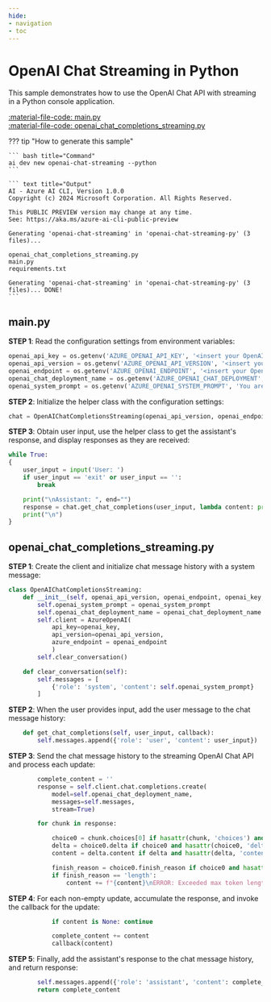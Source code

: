 ```yaml
---
hide:
- navigation
- toc
---
```

# OpenAI Chat Streaming in Python

This sample demonstrates how to use the OpenAI Chat API with streaming in a Python console application.

[:material-file-code: main.py](https://github.dev/robch/book-of-ai/blob/main/docs/samples/openai-chat-streaming-py/main.py)  
[:material-file-code: openai_chat_completions_streaming.py](https://github.dev/robch/book-of-ai/blob/main/docs/samples/openai-chat-streaming-py/openai_chat_completions_streaming.py)  

??? tip "How to generate this sample"

    ``` bash title="Command"
    ai dev new openai-chat-streaming --python
    ```

    ``` text title="Output"
    AI - Azure AI CLI, Version 1.0.0
    Copyright (c) 2024 Microsoft Corporation. All Rights Reserved.

    This PUBLIC PREVIEW version may change at any time.
    See: https://aka.ms/azure-ai-cli-public-preview

    Generating 'openai-chat-streaming' in 'openai-chat-streaming-py' (3 files)...

    openai_chat_completions_streaming.py
    main.py
    requirements.txt

    Generating 'openai-chat-streaming' in 'openai-chat-streaming-py' (3 files)... DONE!
    ```


## main.py

**STEP 1**: Read the configuration settings from environment variables:

``` python title="main.py"
openai_api_key = os.getenv('AZURE_OPENAI_API_KEY', '<insert your OpenAI API key here>')
openai_api_version = os.getenv('AZURE_OPENAI_API_VERSION', '<insert your Azure OpenAI API version here>')
openai_endpoint = os.getenv('AZURE_OPENAI_ENDPOINT', '<insert your OpenAI endpoint here>')
openai_chat_deployment_name = os.getenv('AZURE_OPENAI_CHAT_DEPLOYMENT', '<insert your OpenAI chat deployment name here>')
openai_system_prompt = os.getenv('AZURE_OPENAI_SYSTEM_PROMPT', 'You are a helpful AI assistant.')
```

**STEP 2**: Initialize the helper class with the configuration settings:

``` python title="main.py"
chat = OpenAIChatCompletionsStreaming(openai_api_version, openai_endpoint, openai_api_key, openai_chat_deployment_name, openai_system_prompt)
```

**STEP 3**: Obtain user input, use the helper class to get the assistant's response, and display responses as they are received:

``` python title="main.py"
while True:
{
    user_input = input('User: ')
    if user_input == 'exit' or user_input == '':
        break

    print("\nAssistant: ", end="")
    response = chat.get_chat_completions(user_input, lambda content: print(content, end=""))
    print("\n")
}
```

## openai_chat_completions_streaming.py

**STEP 1**: Create the client and initialize chat message history with a system message:

``` python title="openai_chat_completions_streaming.py"
class OpenAIChatCompletionsStreaming:
    def __init__(self, openai_api_version, openai_endpoint, openai_key, openai_chat_deployment_name, openai_system_prompt):
        self.openai_system_prompt = openai_system_prompt
        self.openai_chat_deployment_name = openai_chat_deployment_name
        self.client = AzureOpenAI(
            api_key=openai_key,
            api_version=openai_api_version,
            azure_endpoint = openai_endpoint
            )
        self.clear_conversation()

    def clear_conversation(self):
        self.messages = [
            {'role': 'system', 'content': self.openai_system_prompt}
        ]
```

**STEP 2**: When the user provides input, add the user message to the chat message history:

``` python title="openai_chat_completions_streaming.py"
    def get_chat_completions(self, user_input, callback):
        self.messages.append({'role': 'user', 'content': user_input})
```

**STEP 3**: Send the chat message history to the streaming OpenAI Chat API and process each update:

``` python title="openai_chat_completions_streaming.py"
        complete_content = ''
        response = self.client.chat.completions.create(
            model=self.openai_chat_deployment_name,
            messages=self.messages,
            stream=True)

        for chunk in response:

            choice0 = chunk.choices[0] if hasattr(chunk, 'choices') and chunk.choices else None
            delta = choice0.delta if choice0 and hasattr(choice0, 'delta') else None
            content = delta.content if delta and hasattr(delta, 'content') else ''

            finish_reason = choice0.finish_reason if choice0 and hasattr(choice0, 'finish_reason') else None
            if finish_reason == 'length':
                content += f"{content}\nERROR: Exceeded max token length!"
```

**STEP 4**: For each non-empty update, accumulate the response, and invoke the callback for the update:

``` python title="openai_chat_completions_streaming.py"
            if content is None: continue

            complete_content += content
            callback(content)
```

**STEP 5**: Finally, add the assistant's response to the chat message history, and return response:

``` python title="openai_chat_completions_streaming.py"
        self.messages.append({'role': 'assistant', 'content': complete_content})
        return complete_content
```